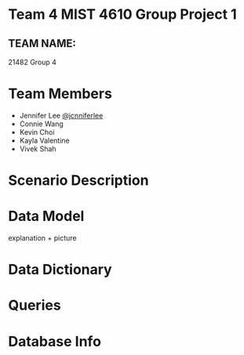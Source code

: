 # Team 4 MIST 4610 Group Project 1

## TEAM NAME: 
21482 Group 4 


# Team Members
- Jennifer Lee [@jcnniferlee](https://github.com/jcnniferlee/MIST4610GroupProject1.git)
- Connie Wang 
- Kevin Choi 
- Kayla Valentine
- Vivek Shah

# Scenario Description



# Data Model
explanation + picture



# Data Dictionary




# Queries





# Database Info



